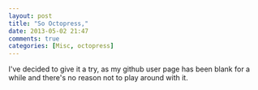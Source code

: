 ```yaml
---
layout: post
title: "So Octopress,"
date: 2013-05-02 21:47
comments: true
categories: [Misc, octopress]
---
```


I've decided to give it a try, as my github user page has been blank for a while and there's no reason not to play around with it.

